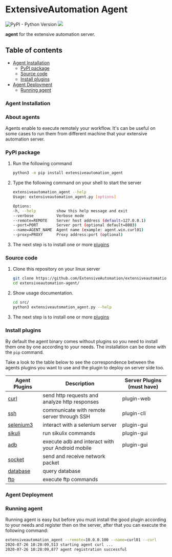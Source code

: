 # ExtensiveAutomation Agent

![PyPI - Python Version](https://img.shields.io/pypi/pyversions/extensiveautomation-agent)
![](https://github.com/ExtensiveAutomation/extensiveautomation-agent/workflows/Python%20Package/badge.svg)

**agent** for the extensive automation server. 

## Table of contents
* [Agent Installation](#agent-installation)
	* [PyPI package](#pypi-package)
	* [Source code](#source-code)
	* [Install plugins](#install-plugins)
* [Agent Deployment](#agent-deployment)   
    * [Running agent](#running-agent)

### Agent Installation

### About agents

Agents enable  to execute remotely your workflow. It's can be useful on some cases
to run them from different machine that your extensive automation server.

### PyPI package

1. Run the following command

    ```bash
    python3 -m pip install extensiveautomation_agent
    ```
    
2. Type the following command on your shell to start the server

    ```bash
    extensiveautomation_agent --help
    Usage: extensiveautomation_agent.py [options]

    Options:
    -h, --help         show this help message and exit
    --verbose          Verbose mode
    --remote=REMOTE    Server host address (default=127.0.0.1)
    --port=PORT        Server port (optional default=8083)
    --name=AGENT_NAME  Agent name (example: agent.win.curl01)
    --proxy=PROXY      Proxy address:port (optional)
    ```
    
3. The next step is to install one or more [plugins](#install-plugins)

### Source code
 
1. Clone this repository on your linux server

    ```bash
    git clone https://github.com/ExtensiveAutomation/extensiveautomation-agent.git
    cd extensiveautomation-agent/
    ```

2. Show usage documentation.

    ```bash
    cd src/
    python3 extensiveautomation_agent.py --help
    ```
    
3. The next step is to install one or more [plugins](#install-plugins)


### Install plugins

By default the agent binary comes without plugins so you need 
to install them one by one according to your needs. 
The installation can be done with the `pip` command. 

Take a look to the table below to see the correspondence
between the agents plugins you want to use and the plugin to deploy on server side too.

| Agent Plugins | Description | Server Plugins (must have) |
| ------------- | ------------- | ------------- |
| [curl](https://github.com/ExtensiveAutomation/extensiveautomation-agent-plugin-curl) | send http requests and analyze http responses | plugin-web |
| [ssh](https://github.com/ExtensiveAutomation/extensiveautomation-agent-plugin-ssh) | communicate with remote server through SSH | plugin-cli |
| [selenium3](https://github.com/ExtensiveAutomation/extensiveautomation-agent-plugin-selenium3) | interact with a selenium server | plugin-gui |
| [sikuli](https://github.com/ExtensiveAutomation/extensiveautomation-agent-plugin-sikulix) | run sikulix commands | plugin-gui |
| [adb](https://github.com/ExtensiveAutomation/extensiveautomation-agent-plugin-adb) | execute adb and interact with your Android mobile | plugin-gui |
| [socket](https://github.com/ExtensiveAutomation/extensiveautomation-agent-plugin-socket) | send and receive network packet |  |
| [database](https://github.com/ExtensiveAutomation/extensiveautomation-agent-plugin-database) | query database | |
| [ftp](https://github.com/ExtensiveAutomation/extensiveautomation-agent-plugin-ftp) | execute ftp commands |  |


### Agent Deployment

### Running agent

Running agent is easy but before you must install the good plugin according to your needs and 
register then on the server, after that you can execute the following command:

```bash
extensiveautomation_agent --remote=10.0.0.100 --name=curl01 --curl
2020-07-26 10:28:09,513 starting agent curl ...
2020-07-26 10:28:09,877 agent registration successful
```
